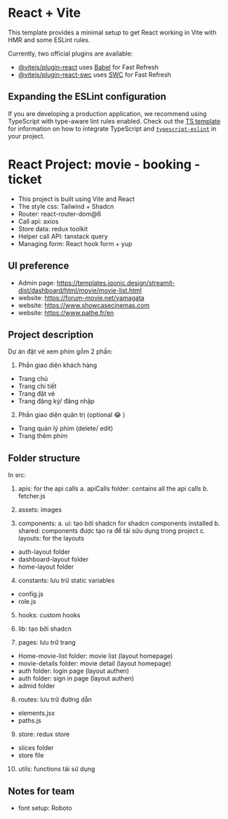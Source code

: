 # React + Vite

This template provides a minimal setup to get React working in Vite with HMR and some ESLint rules.

Currently, two official plugins are available:

- [@vitejs/plugin-react](https://github.com/vitejs/vite-plugin-react/blob/main/packages/plugin-react) uses [Babel](https://babeljs.io/) for Fast Refresh
- [@vitejs/plugin-react-swc](https://github.com/vitejs/vite-plugin-react/blob/main/packages/plugin-react-swc) uses [SWC](https://swc.rs/) for Fast Refresh

## Expanding the ESLint configuration

If you are developing a production application, we recommend using TypeScript with type-aware lint rules enabled. Check out the [TS template](https://github.com/vitejs/vite/tree/main/packages/create-vite/template-react-ts) for information on how to integrate TypeScript and [`typescript-eslint`](https://typescript-eslint.io) in your project.


# React Project: movie - booking - ticket
- This project is built using Vite and React
- The style css: Tailwind + Shadcn
- Router: react-router-dom@6
- Call api: axios
- Store data: redux toolkit
- Helper call API: tanstack query
- Managing form: React hook form + yup

## UI preference
- Admin page: https://templates.iqonic.design/streamit-dist/dashboard/html/movie/movie-list.html
- website: https://forum-movie.net/yamagata
- website: https://www.showcasecinemas.com
- website: https://www.pathe.fr/en


## Project description
Dự án đặt vé xem phim gồm 2 phần:
1. Phần giao diện khách hàng
- Trang chủ 
- Trang chi tiết
- Trang đặt vé
- Trang đăng ký/ đăng nhập
2. Phần giao diện quản trị (optional 😂 )
- Trang quản lý phim (delete/ edit)
- Trang thêm phim

## Folder structure
In src:
1. apis: for the api calls
a. apiCalls folder: contains all the api calls
b. fetcher.js

2. assets: images

3. components:
a. ui: tạo bởi shadcn for shadcn components installed
b. shared: components được tạo ra để tái sửu dụng trong project
c. layouts: for the layouts
+ auth-layout folder
+ dashboard-layout folder
+ home-layout folder

4. constants: lưu trữ static variables 
+ config.js
+ role.js

5. hooks: custom hooks

6. lib: tạo bởi shadcn

7. pages: lưu trữ trang
+ Home-movie-list folder: movie list (layout homepage)
+ movie-details folder: movie detail (layout homepage)
+ auth folder: login page (layout authen)
+ auth folder: sign in page (layout authen)
+ admid folder

8. routes: lưu trữ đường dẫn
+ elements.jsx
+ paths.js

9. store: redux store
+ slices folder
+ store file

10. utils: functions tái sử dụng


## Notes for team
- font setup: Roboto
